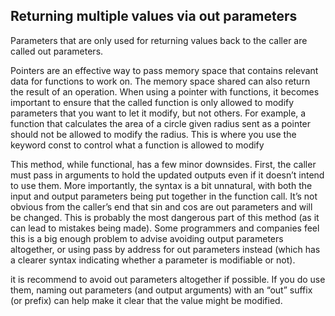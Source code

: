 ## Returning multiple values via out parameters

Parameters that are only used for returning values back to the caller are called out parameters.

Pointers are an effective way to pass memory space that contains relevant data for functions to work on. The memory space shared can also return the result of an operation. When using a pointer with functions, it becomes important to ensure that the called function is only allowed to modify parameters that you want to let it modify, but not others. For example, a function that calculates the area of a circle given radius sent as a pointer should not be allowed to modify the radius. This is where you use the keyword const to control what a function is allowed to modify

This method, while functional, has a few minor downsides. First, the caller must pass in arguments to hold the updated outputs even if it doesn’t intend to use them. More importantly, the syntax is a bit unnatural, with both the input and output parameters being put together in the function call. It’s not obvious from the caller’s end that sin and cos are out parameters and will be changed. This is probably the most dangerous part of this method (as it can lead to mistakes being made). Some programmers and companies feel this is a big enough problem to advise avoiding output parameters altogether, or using pass by address for out parameters instead (which has a clearer syntax indicating whether a parameter is modifiable or not).

it is recommend to avoid out parameters altogether if possible. If you do use them, naming out parameters (and output arguments) with an “out” suffix (or prefix) can help make it clear that the value might be modified.
